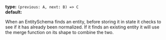 **type:** `(previous: A, next: B) => C`  
**default:** <inlineCode children={props.default} />

When an EntitySchema finds an entity, before storing it in state it checks to see if it has already
been normalized. If it finds an existing entity it will use the merge function on its shape to 
combine the two. 
